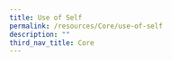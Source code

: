 ```yaml
---
title: Use of Self
permalink: /resources/Core/use-of-self
description: ""
third_nav_title: Core
---
```

